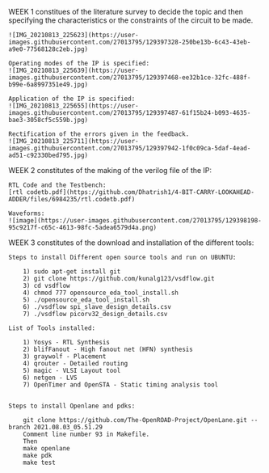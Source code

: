 WEEK 1 constitues of the literature survey to decide the topic and then specifying the characteristics or the constraints of the circuit to be made.

    ![IMG_20210813_225623](https://user-images.githubusercontent.com/27013795/129397328-250be13b-6c43-43eb-a9e0-77568128c2eb.jpg)
    
    Operating modes of the IP is specified:
    ![IMG_20210813_225639](https://user-images.githubusercontent.com/27013795/129397468-ee32b1ce-32fc-488f-b99e-6a8997351e49.jpg)
    
    Application of the IP is specified:
    ![IMG_20210813_225655](https://user-images.githubusercontent.com/27013795/129397487-61f15b24-b093-4635-bae3-3058cf5c559b.jpg)
    
    Rectification of the errors given in the feedback.
    ![IMG_20210813_225711](https://user-images.githubusercontent.com/27013795/129397942-1f0c09ca-5daf-4ead-ad51-c92330bed795.jpg)


WEEK 2 constitutes of the making of the verilog file of the IP:
    
    RTL Code and the Testbench:
    [rtl codetb.pdf](https://github.com/Dhatrish1/4-BIT-CARRY-LOOKAHEAD-ADDER/files/6984235/rtl.codetb.pdf)
    
    Waveforms:
    ![image](https://user-images.githubusercontent.com/27013795/129398198-95c9217f-c65c-4613-98fc-5adea6579d4a.png)


WEEK 3 constitutes of the download and installation of the different tools:

    
    Steps to install Different open source tools and run on UBUNTU:
        
        1) sudo apt-get install git
        2) git clone https://github.com/kunalg123/vsdflow.git
        3) cd vsdflow
        4) chmod 777 opensource_eda_tool_install.sh
        5) ./opensource_eda_tool_install.sh 
        6) ./vsdflow spi_slave_design_details.csv
        7) ./vsdflow picorv32_design_details.csv
        
    List of Tools installed:

        1) Yosys - RTL Synthesis
        2) blifFanout - High fanout net (HFN) synthesis
        3) graywolf - Placement
        4) qrouter - Detailed routing
        5) magic - VLSI Layout tool
        6) netgen - LVS
        7) OpenTimer and OpenSTA - Static timing analysis tool
        
        
    Steps to install Openlane and pdks:
        
        git clone https://github.com/The-OpenROAD-Project/OpenLane.git --branch 2021.08.03_05.51.29
        Comment line number 93 in Makefile.
        Then
        make openlane
        make pdk
        make test


